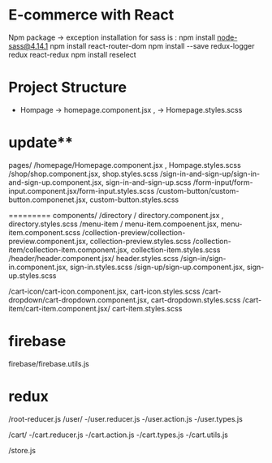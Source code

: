 # E-commerce with React

Npm package ->
exception installation for sass is : npm install node-sass@4.14.1
npm install react-router-dom
npm install --save redux-logger redux react-redux
npm install reselect

# Project Structure

- Hompage -> homepage.component.jsx , -> Homepage.styles.scss

# update\*\*

pages/
/homepage/Homepage.component.jsx , Hompage.styles.scss
/shop/shop.component.jsx, shop.styles.scss
/sign-in-and-sign-up/sign-in-and-sign-up.component.jsx, sign-in-and-sign-up.scss
/form-input/form-input.component.jsx/form-input.styles.scss
/custom-button/custom-button.componenet.jsx, custom-button.styles.scss

=========
components/
/directory / directory.component.jsx , directory.styles.scss
/menu-item / menu-item.compoenent.jsx, menu-item.component.scss
/collection-preview/collection-preview.component.jsx, collection-preview.styles.scss
/collection-item/collection-item.component.jsx, collection-item.styles.scss
/header/header.component.jsx/ header.styles.scss
/sign-in/sign-in.component.jsx, sign-in.styles.scss
/sign-up/sign-up.component.jsx, sign-up.styles.scss

/cart-icon/cart-icon.component.jsx, cart-icon.styles.scss
/cart-dropdown/cart-dropdown.component.jsx, cart-dropdown.styles.scss
/cart-item/cart-item.component.jsx/ cart-item.styles.scss

# firebase

firebase/firebase.utils.js

# redux

/root-reducer.js
/user/
-/user.reducer.js
-/user.action.js
-/user.types.js

/cart/
-/cart.reducer.js
-/cart.action.js
-/cart.types.js
-/cart.utils.js

/store.js
